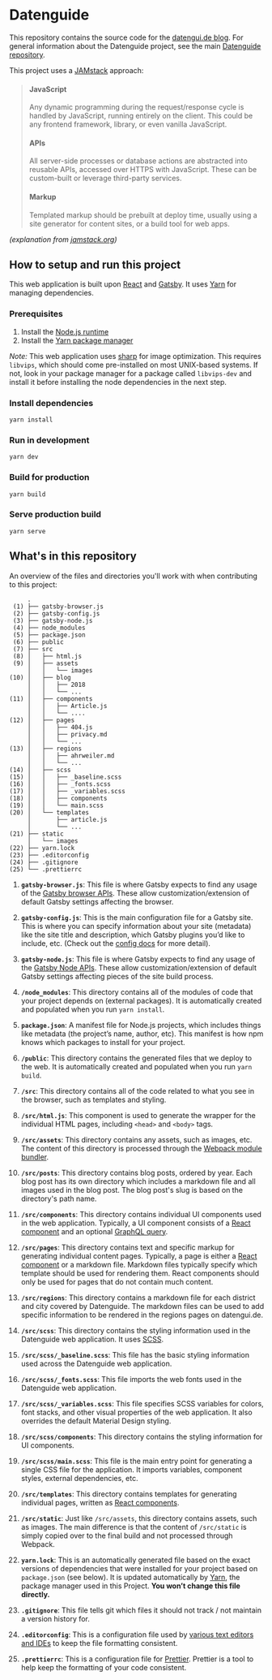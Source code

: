# Datenguide

This repository contains the source code for the [datengui.de blog](http://blog.datengui.de). For general information about the Datenguide project, see the main [Datenguide repository](http://github.com/datenguide/datenguide).

This project uses a [JAMstack](https://jamstack.org/) approach:

> #### JavaScript
>
> Any dynamic programming during the request/response cycle is handled by JavaScript, running entirely on the client. This could be any frontend framework, library, or even vanilla JavaScript.
>
> #### APIs
>
> All server-side processes or database actions are abstracted into reusable APIs, accessed over HTTPS with JavaScript. These can be custom-built or leverage third-party services.
>
> #### Markup
>
> Templated markup should be prebuilt at deploy time, usually using a site generator for content sites, or a build tool for web apps.

_(explanation from [jamstack.org](jamstack.org))_

## How to setup and run this project

This web application is built upon [React](https://reactjs.org/) and [Gatsby](https://www.gatsbyjs.org/). It uses [Yarn](https://github.com/yarnpkg/yarn) for managing dependencies.

### Prerequisites

1. Install the [Node.js runtime](https://nodejs.org/en/)
2. Install the [Yarn package manager](https://yarnpkg.com/lang/en/docs/install/#mac-stable)

_Note:_ This web application uses [sharp](http://sharp.pixelplumbing.com) for image optimization. This requires `libvips`, which should come pre-installed on most UNIX-based systems. If not, look in your package manager for a package called `libvips-dev` and install it before installing the node dependencies in the next step.

### Install dependencies

`yarn install`

### Run in development

`yarn dev`

### Build for production

`yarn build`

### Serve production build

`yarn serve`

## What's in this repository

An overview of the files and directories you'll work with when contributing to this project:

```
     .
 (1) ├── gatsby-browser.js
 (2) ├── gatsby-config.js
 (3) ├── gatsby-node.js
 (4) ├── node_modules
 (5) ├── package.json
 (6) ├── public
 (7) ├── src
 (8) │   ├── html.js
 (9) │   ├── assets
     │   │   └── images
(10) │   ├── blog
     │   │   ├── 2018
     │   │   └── ...
(11) │   ├── components
     │   │   ├── Article.js
     │   │   └── ....
(12) │   ├── pages
     │   │   ├── 404.js
     │   │   ├── privacy.md
     │   │   └── ...
(13) │   ├── regions
     │   │   ├── ahrweiler.md
     │   │   └── ...
(14) │   ├── scss
(15) │   │   ├── _baseline.scss
(16) │   │   ├── _fonts.scss
(17) │   │   ├── _variables.scss
(18) │   │   ├── components
(19) │   │   └── main.scss
(20) │   └── templates
     │       ├── article.js
     │       └── ...
(21) ├── static
     │   └── images
(22) ├── yarn.lock
(23) ├── .editorconfig
(24) ├── .gitignore
(25) └── .prettierrc
```

1.  **`gatsby-browser.js`**: This file is where Gatsby expects to find any usage of the [Gatsby browser APIs](https://www.gatsbyjs.org/docs/browser-apis/). These allow customization/extension of default Gatsby settings affecting the browser.

2.  **`gatsby-config.js`**: This is the main configuration file for a Gatsby site. This is where you can specify information about your site (metadata) like the site title and description, which Gatsby plugins you’d like to include, etc. (Check out the [config docs](https://www.gatsbyjs.org/docs/gatsby-config/) for more detail).

3.  **`gatsby-node.js`**: This file is where Gatsby expects to find any usage of the [Gatsby Node APIs](https://www.gatsbyjs.org/docs/node-apis/). These allow customization/extension of default Gatsby settings affecting pieces of the site build process.

4.  **`/node_modules`**: This directory contains all of the modules of code that your project depends on (external packages). It is automatically created and populated when you run `yarn install`.

5.  **`package.json`**: A manifest file for Node.js projects, which includes things like metadata (the project’s name, author, etc). This manifest is how npm knows which packages to install for your project.

6.  **`/public`**: This directory contains the generated files that we deploy to the web. It is automatically created and populated when you run `yarn build`.

7.  **`/src`**: This directory contains all of the code related to what you see in the browser, such as templates and styling.

8.  **`/src/html.js`**: This component is used to generate the wrapper for the individual HTML pages, including `<head>` and `<body>` tags.

9.  **`/src/assets`**: This directory contains any assets, such as images, etc. The content of this directory is processed through the [Webpack module bundler](https://webpack.js.org/).

10. **`/src/posts`**: This directory contains blog posts, ordered by year. Each blog post has its own directory which includes a markdown file and all images used in the blog post. The blog post's slug is based on the directory's path name.

11. **`/src/components`**: This directory contains individual UI components used in the web application. Typically, a UI component consists of a [React component](https://reactjs.org/docs/react-component.html) and an optional [GraphQL query](https://www.gatsbyjs.org/tutorial/part-four/).

12. **`/src/pages`**: This directory contains text and specific markup for generating individual content pages. Typically, a page is either a [React component](https://reactjs.org/docs/react-component.html) or a markdown file. Markdown files typically specify which template should be used for rendering them. React components should only be used for pages that do not contain much content.

13. **`/src/regions`**: This directory contains a markdown file for each district and city covered by Datenguide. The markdown files can be used to add specific information to be rendered in the regions pages on datengui.de.

14. **`/src/scss`**: This directory contains the styling information used in the Datenguide web application. It uses [SCSS](https://sass-lang.com/guide).

15. **`/src/scss/_baseline.scss`**: This file has the basic styling information used across the Datenguide web application.

16. **`/src/scss/_fonts.scss`**: This file imports the web fonts used in the Datenguide web application.

17. **`/src/scss/_variables.scss`**: This file specifies SCSS variables for colors, font stacks, and other visual properties of the web application. It also overrides the default Material Design styling.

18. **`/src/scss/components`**: This directory contains the styling information for UI components.

19. **`/src/scss/main.scss`**: This file is the main entry point for generating a single CSS file for the application. It imports variables, component styles, external dependencies, etc.

20. **`/src/templates`**: This directory contains templates for generating individual pages, written as [React components](https://reactjs.org/docs/react-component.html).

21. **`/src/static`**: Just like `/src/assets`, this directory contains assets, such as images. The main difference is that the content of `/src/static` is simply copied over to the final build and not processed through Webpack.

22. **`yarn.lock`**: This is an automatically generated file based on the exact versions of dependencies that were installed for your project based on `package.json` (see below). It is updated automatically by [Yarn](https://yarnpkg.com/), the package manager used in this Project. **You won’t change this file directly.**

23. **`.gitignore`**: This file tells git which files it should not track / not maintain a version history for.

24. **`.editorconfig`**: This is a configuration file used by [various text editors and IDEs](https://editorconfig.org/#download) to keep the file formatting consistent.

25. **`.prettierrc`**: This is a configuration file for [Prettier](https://prettier.io/). Prettier is a tool to help keep the formatting of your code consistent.
